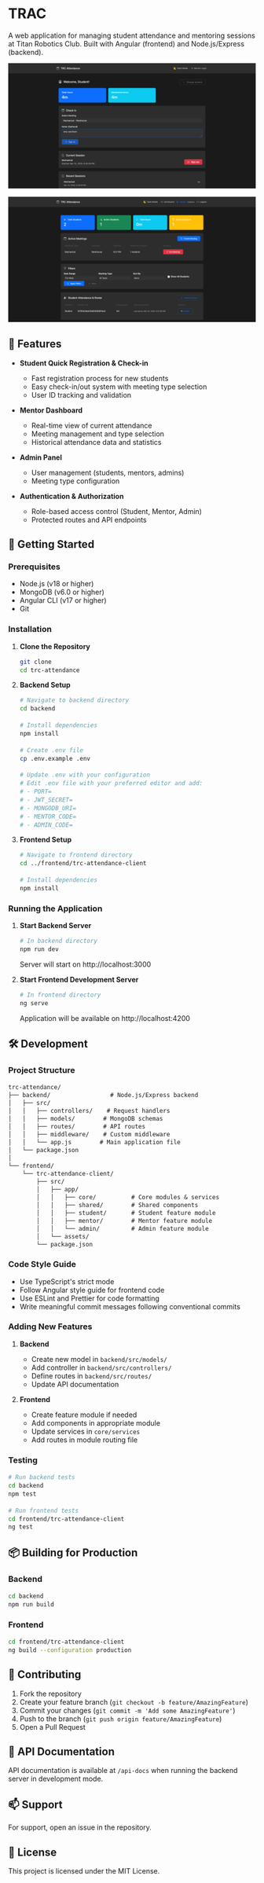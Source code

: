 # TRAC

A web application for managing student attendance and mentoring sessions at Titan Robotics Club. Built with Angular (frontend) and Node.js/Express (backend).

![TRAC screenshot of student view](./assets/studentview.png)

![TRAC screenshot of mentor dashboard view](./assets/mentordashboard.png)

## 🌟 Features

- **Student Quick Registration & Check-in**
  - Fast registration process for new students
  - Easy check-in/out system with meeting type selection
  - User ID tracking and validation

- **Mentor Dashboard**
  - Real-time view of current attendance
  - Meeting management and type selection
  - Historical attendance data and statistics

- **Admin Panel**
  - User management (students, mentors, admins)
  - Meeting type configuration

- **Authentication & Authorization**
  - Role-based access control (Student, Mentor, Admin)
  - Protected routes and API endpoints

## 🚀 Getting Started

### Prerequisites

- Node.js (v18 or higher)
- MongoDB (v6.0 or higher)
- Angular CLI (v17 or higher)
- Git

### Installation

1. **Clone the Repository**
   ```bash
   git clone 
   cd trc-attendance
   ```

2. **Backend Setup**
   ```bash
   # Navigate to backend directory
   cd backend

   # Install dependencies
   npm install

   # Create .env file
   cp .env.example .env

   # Update .env with your configuration
   # Edit .env file with your preferred editor and add:
   # - PORT=
   # - JWT_SECRET=
   # - MONGODB_URI=
   # - MENTOR_CODE=
   # - ADMIN_CODE=
   ```

3. **Frontend Setup**
   ```bash
   # Navigate to frontend directory
   cd ../frontend/trc-attendance-client

   # Install dependencies
   npm install
   ```

### Running the Application

1. **Start Backend Server**
   ```bash
   # In backend directory
   npm run dev
   ```
   Server will start on http://localhost:3000

2. **Start Frontend Development Server**
   ```bash
   # In frontend directory
   ng serve
   ```
   Application will be available on http://localhost:4200

## 🛠️ Development

### Project Structure

```
trc-attendance/
├── backend/                 # Node.js/Express backend
│   ├── src/
│   │   ├── controllers/    # Request handlers
│   │   ├── models/        # MongoDB schemas
│   │   ├── routes/        # API routes
│   │   ├── middleware/    # Custom middleware
│   │   └── app.js        # Main application file
│   └── package.json
│
└── frontend/
    └── trc-attendance-client/
        ├── src/
        │   ├── app/
        │   │   ├── core/          # Core modules & services
        │   │   ├── shared/        # Shared components
        │   │   ├── student/       # Student feature module
        │   │   ├── mentor/        # Mentor feature module
        │   │   └── admin/         # Admin feature module
        │   └── assets/
        └── package.json
```

### Code Style Guide

- Use TypeScript's strict mode
- Follow Angular style guide for frontend code
- Use ESLint and Prettier for code formatting
- Write meaningful commit messages following conventional commits

### Adding New Features

1. **Backend**
   - Create new model in `backend/src/models/`
   - Add controller in `backend/src/controllers/`
   - Define routes in `backend/src/routes/`
   - Update API documentation

2. **Frontend**
   - Create feature module if needed
   - Add components in appropriate module
   - Update services in `core/services`
   - Add routes in module routing file

### Testing

```bash
# Run backend tests
cd backend
npm test

# Run frontend tests
cd frontend/trc-attendance-client
ng test
```

## 📦 Building for Production

### Backend
```bash
cd backend
npm run build
```

### Frontend
```bash
cd frontend/trc-attendance-client
ng build --configuration production
```

## 🤝 Contributing

1. Fork the repository
2. Create your feature branch (`git checkout -b feature/AmazingFeature`)
3. Commit your changes (`git commit -m 'Add some AmazingFeature'`)
4. Push to the branch (`git push origin feature/AmazingFeature`)
5. Open a Pull Request

## 📝 API Documentation

API documentation is available at `/api-docs` when running the backend server in development mode.

## 📫 Support

For support, open an issue in the repository.

## 📄 License

This project is licensed under the MIT License.